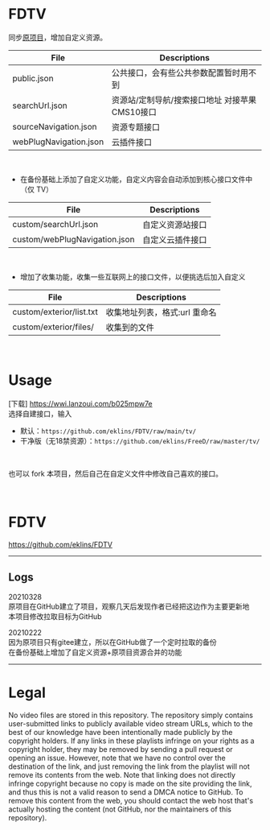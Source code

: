 # FDTV

同步[原项目](https://github.com/eklins/FreeDTV)，增加自定义资源。<br>

File | Descriptions 
-- | -- 
public.json | 公共接口，会有些公共参数配置暂时用不到
searchUrl.json | 资源站/定制导航/搜索接口地址 对接苹果CMS10接口
sourceNavigation.json | 资源专题接口
webPlugNavigation.json | 云插件接口

<br>

- 在备份基础上添加了自定义功能，自定义内容会自动添加到核心接口文件中（仅 TV） <br>

File | Descriptions 
-- | -- 
custom/searchUrl.json | 自定义资源站接口
custom/webPlugNavigation.json | 自定义云插件接口

<br>

- 增加了收集功能，收集一些互联网上的接口文件，以便挑选后加入自定义 <br>

File | Descriptions 
-- | -- 
custom/exterior/list.txt | 收集地址列表，格式:url 重命名
custom/exterior/files/ | 收集到的文件

<br>

# Usage

[下载]
https://wwi.lanzoui.com/b025mpw7e <br>
选择自建接口，输入 
- 默认：`https://github.com/eklins/FDTV/raw/main/tv/`
- 干净版（无18禁资源）：`https://github.com/eklins/FreeD/raw/master/tv/`

<br>

也可以 fork 本项目，然后自己在自定义文件中修改自己喜欢的接口。

<br>

# FDTV

https://github.com/eklins/FDTV

---

## Logs

20210328 <br>
原项目在GitHub建立了项目，观察几天后发现作者已经把这边作为主要更新地 <br>
本项目修改拉取目标为GitHub

20210222 <br>
因为原项目只有gitee建立，所以在GitHub做了一个定时拉取的备份 <br>
在备份基础上增加了自定义资源+原项目资源合并的功能

---

# Legal
No video files are stored in this repository. The repository simply contains user-submitted links to publicly available video stream URLs, which to the best of our knowledge have been intentionally made publicly by the copyright holders. If any links in these playlists infringe on your rights as a copyright holder, they may be removed by sending a pull request or opening an issue. However, note that we have no control over the destination of the link, and just removing the link from the playlist will not remove its contents from the web. Note that linking does not directly infringe copyright because no copy is made on the site providing the link, and thus this is not a valid reason to send a DMCA notice to GitHub. To remove this content from the web, you should contact the web host that's actually hosting the content (not GitHub, nor the maintainers of this repository).
